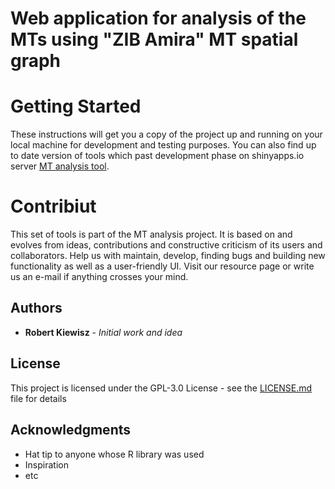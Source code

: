 # Web application for analysis of the MTs using "ZIB Amira" MT spatial graph

# Getting Started
These instructions will get you a copy of the project up and running on your local machine for development and testing purposes. You can also find up to date version of tools which past development phase on shinyapps.io server
[MT analysis tool](https://kiewisz.shinyapps.io/MT_length_distribtion/).

# Contribiut 
This set of tools is part of the MT analysis project. It is based on and evolves from ideas, contributions and constructive criticism of its users and collaborators. Help us with maintain, develop, finding bugs and building new functionality as well as a user-friendly UI. Visit our resource page or write us an e-mail if anything crosses your mind.

## Authors

* **Robert Kiewisz** - *Initial work and idea*

## License

This project is licensed under the GPL-3.0 License - see the [LICENSE.md](LICENSE.md) file for details

## Acknowledgments

* Hat tip to anyone whose R library was used
* Inspiration
* etc
